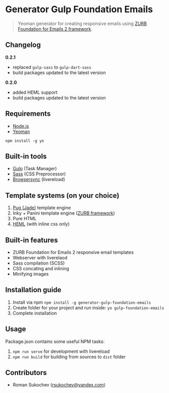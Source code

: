 # Generator Gulp Foundation Emails

> Yeoman generator for creating responsive emails using [ZURB Foundation for Emails 2 framework](http://foundation.zurb.com/emails.html).

## Changelog

**0.2.1**
* replaced `gulp-sass` to `gulp-dart-sass`
* build packages updated to the latest version

**0.2.0**
* added HEML support
* build packages updated to the latest version

## Requirements

* [Node.js](http://nodejs.org/)
* [Yeoman](http://yeoman.io/)
```
npm install -g yo
```

## Built-in tools

* [Gulp](http://gulpjs.com/) (Task Manager)
* [Sass](http://sass-lang.com/) (CSS Preprocessor)
* [Browsersync](https://www.browsersync.io/) (livereload)

## Template systems (on your choice)

1. [Pug (Jade)](https://pugjs.org) template engine
2. Inky + Panini template engine ([ZURB framework](http://foundation.zurb.com/emails.html))
3. Pure HTML
4. [HEML](https://heml.io/) (with inline css only)
<!-- 5. Cerberus
6. mjml -->

## Built-in features

* ZURB Foundation for Emails 2 responsive email templates
* Webserver with liverelaod
* Sass compilation (SCSS)
* CSS concating and inlining
* Minifying images

## Installation guide

1. Install via npm `npm install -g generator-gulp-foundation-emails`
2. Create folder for your project and run inside: `yo gulp-foundation-emails`
3. Complete installation

## Usage

Package.json contains some useful NPM tasks:

1. `npm run serve` for development with livereload
2. `npm run build` for building from sources to `dist` folder

## Contributors
 * Roman Sukochev (rsukochev@yandex.com)
